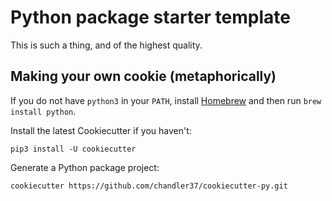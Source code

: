 # Python package starter template

This is such a thing, and of the highest quality.


## Making your own cookie (metaphorically)

If you do not have `python3` in your `PATH`, install
[Homebrew](https://brew.sh/) and then run `brew install python`.

Install the latest Cookiecutter if you haven't:

```
pip3 install -U cookiecutter
```

Generate a Python package project:

```
cookiecutter https://github.com/chandler37/cookiecutter-py.git
```
